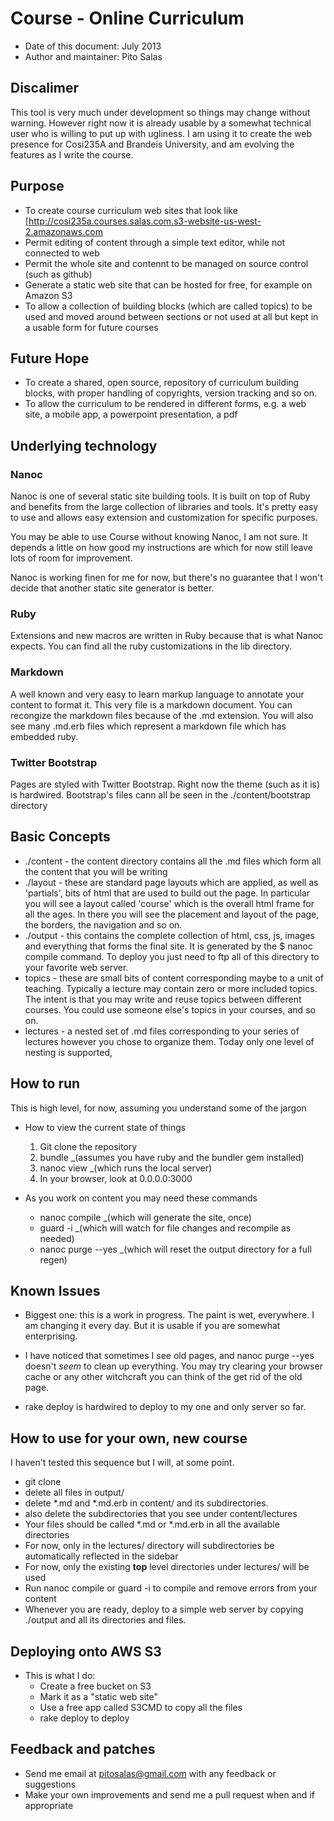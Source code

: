 # Course - Online Curriculum
* Date of this document: July 2013
* Author and maintainer: Pito Salas

## Discalimer

This tool is very much under development so things may change without warning. However right now it is already usable by a somewhat technical user who is willing to put up with ugliness. I am using it to create the web presence for Cosi235A and Brandeis University, and am evolving the features as I write the course.

## Purpose

* To create course curriculum web sites that look like [http://cosi235a.courses.salas.com.s3-website-us-west-2.amazonaws.com
* Permit editing of content through a simple text editor, while not connected to web
* Permit the whole site and contennt to be managed on source control (such as github)
* Generate a static web site that can be hosted for free, for example on Amazon S3
* To allow a collection of building blocks (which are called topics) to be used and moved around between sections or not used at all but kept in a usable form for future courses

## Future Hope
* To create a shared, open source, repository of curriculum building blocks, with proper handling of copyrights, version tracking and so on.
* To allow the curriculum to be rendered in different forms, e.g. a web site, a mobile app, a powerpoint presentation, a pdf

## Underlying technology
### Nanoc
Nanoc is one of several static site building tools. It is built on top of Ruby and benefits from the large collection of libraries and tools. It's pretty easy to use and allows easy extension and customization for specific purposes.

You may be able to use Course without knowing Nanoc, I am not sure. It depends a little on how good my instructions are which for now still leave lots of room for improvement.

Nanoc is working finen for me for now, but there's no guarantee that I won't decide that another static site generator is better.

### Ruby
Extensions and new macros are written in Ruby because that is what Nanoc expects. You can find all the ruby customizations in the lib directory. 

### Markdown
A well known and very easy to learn markup language to annotate your content to format it. This very file is a markdown document. You can recongize the markdown files because of the .md extension. You will also see many .md.erb files which represent a markdown file which has embedded ruby.

### Twitter Bootstrap
Pages are styled with Twitter Bootstrap. Right now the theme (such as it is) is hardwired. Bootstrap's files cann all be seen in the ./content/bootstrap directory

## Basic Concepts
* ./content - the content directory contains all the .md files which form all the content that you will be writing
* ./layout - these are standard page layouts which are applied, as well as 'partials', bits of html that are used to build out the page. In particular you will see a layout called 'course' which is the overall html frame for all the ages. In there you will see the placement and layout of the page, the borders, the navigation and so on.
* ./output - this contains the complete collection of html, css, js, images and everything that forms the final site. It is generated by the $ nanoc compile command. To deploy you just need to ftp all of this directory to your favorite web server.
* topics - these are small bits of content corresponding maybe to a unit of teaching. Typically a lecture may contain zero or more included topics. The intent is that you may write and reuse topics between different courses. You could use someone else's topics in your courses, and so on.
* lectures - a nested set of .md files corresponding to your series of lectures however you chose to organize them. Today only one level of nesting is supported,

## How to run

This is high level, for now, assuming you understand some of the jargon

* How to view the current state of things
	1. Git clone the repository
	1. bundle	_(assumes you have ruby and the bundler gem installed)
	1. nanoc view _(which runs the local server)
	1. In your browser, look at 0.0.0.0:3000

* As you work on content you may need these commands
	* nanoc compile _(which will generate the site, once)
	* guard -i _(which will watch for file changes and recompile as needed)
	* nanoc purge --yes _(which will reset the output directory for a full regen)

## Known Issues

* Biggest one: this is a work in progress. The paint is wet, everywhere. I am changing it every day. But it is usable if you are somewhat enterprising.

* I have noticed that sometimes I see old pages, and nanoc purge --yes doesn't _seem_ to clean up everything. You may try clearing your browser cache or any other witchcraft you can think of the get rid of the old page.

* rake deploy is hardwired to deploy to my one and only server so far.

## How to use for your own, new course

I haven't tested this sequence but I will, at some point.

* git clone
* delete all files in output/
* delete *.md and *.md.erb in content/ and its subdirectories.
* also delete the subdirectories that you see under content/lectures
* Your files should be called *.md or *.md.erb in all the available directories
* For now, only in the lectures/ directory will subdirectories be automatically reflected in the sidebar
* For now, only the existing __top__ level directories under lectures/ will be used
* Run nanoc compile or guard -i to compile and remove errors from your content
* Whenever you are ready, deploy to a simple web server by copying ./output and all its directories and files.

## Deploying onto AWS S3
* This is what I do:
	* Create a free bucket on S3
	* Mark it as a "static web site"
	* Use a free app called S3CMD to copy all the files
	* rake deploy to deploy

## Feedback and patches

* Send me email at pitosalas@gmail.com with any feedback or suggestions
* Make your own improvements and send me a pull request when and if appropriate


